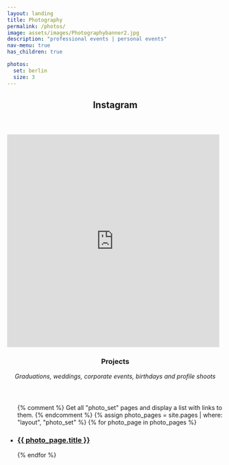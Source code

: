 ```yaml
---
layout: landing
title: Photography
permalink: /photos/
image: assets/images/Photographybanner2.jpg
description: "professional events | personal events"
nav-menu: true
has_children: true

photos:
  set: berlin
  size: 3
---
```


<!-- One -->
<section id="one">
	<div class="inner">
		<header class="major">
			<h1>Instagram</h1>
        </header>

<!-- SnapWidget -->
<iframe src="https://snapwidget.com/embed/633817" class="snapwidget-widget" allowtransparency="true" frameborder="0" scrolling="no" style="border:none; overflow:hidden;  width:495px; height:495px"></iframe>

<!-- Two -->
<section id="two">
	<div class="inner">
		<header class="major">
			<h1>Projects</h1>
        <p><i>Graduations, weddings, corporate events, birthdays and profile shoots</i></p>
    	</header>

<ul id="specialUl" >
  {% comment %}
    Get all "photo_set" pages and display a list with links to them.
  {% endcomment %}
  {% assign photo_pages = site.pages | where: "layout", "photo_set" %}
  {% for photo_page in photo_pages %}
    <li>
      <h3><a href="{{ photo_page.url | prepend: site.baseurl }}">{{ photo_page.title }}</a></h3>
    </li>
  {% endfor %}
</ul>
